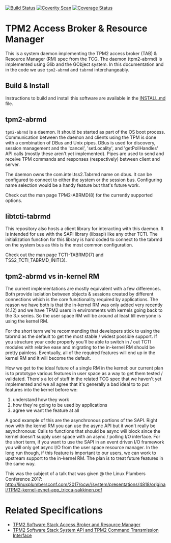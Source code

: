 [![Build Status](https://travis-ci.org/intel/tpm2-abrmd.svg?branch=master)](https://travis-ci.org/intel/tpm2-abrmd)
[![Coverity Scan](https://img.shields.io/coverity/scan/3997.svg)](https://scan.coverity.com/projects/01org-tpm2-abrmd)
[![Coverage Status](https://coveralls.io/repos/github/intel/tpm2-abrmd/badge.svg?branch=master)](https://coveralls.io/github/intel/tpm2-abrmd?branch=master)

# TPM2 Access Broker & Resource Manager
This is a system daemon implementing the TPM2 access broker (TAB) & Resource
Manager (RM) spec from the TCG. The daemon (tpm2-abrmd) is implemented using
Glib and the GObject system. In this documentation and in the code we use
`tpm2-abrmd` and `tabrmd` interchangeably.

## Build & Install
Instructions to build and install this software are available in the
[INSTALL.md](INSTALL.md) file.

## tpm2-abrmd
`tpm2-abrmd` is a daemon. It should be started as part of the OS boot process.
Communication between the daemon and clients using the TPM is done with a
combination of DBus and Unix pipes. DBus is used for discovery, session
management and the 'cancel', 'setLocality', and 'getPollHandles' API calls
(mostly these aren't yet implemented). Pipes are used to send and receive
TPM commands and responses (respectively) between client and server.

The daemon owns the com.intel.tss2.Tabrmd name on dbus. It can be configured
to connect to either the system or the session bus. Configuring name
selection would be a handy feature but that's future work.

Check out the man page TPM2-ABRMD(8) for the currently supported options.

## libtcti-tabrmd
This repository also hosts a client library for interacting with this daemon.
It is intended for use with the SAPI library (libsapi) like any other TCTI.
The initialization function for this library is hard coded to connect to the
tabrmd on the system bus as this is the most common configuration.

Check out the man page TCTI-TABRMD(7) and TSS2_TCTI_TABRMD_INIT(3).

## tpm2-abrmd vs in-kernel RM
The current implementations are mostly equivalent with a few differences.
Both provide isolation between objects & sessions created by different
connections which is the core functionality required by applications. The
reason we have both is that the in-kernel RM was only added very recently
(4.12) and we have TPM2 users in environments with kernels going back to the
3.x series. So the user space RM will be around at least till everyone is
using the kernel RM.

For the short term we're recommending that developers stick to using the
tabrmd as the default to get the most stable / widest possible support.
If you structure your code properly you'll be able to switch in / out TCTI
modules with relative ease and migrating to the in-kernel RM should be pretty
painless. Eventually, all of the required features will end up in the kernel
RM and it will become the default.

How we get to the ideal future of a single RM in the kernel: our current plan
is to prototype various features in user space as a way to get them tested /
validated. There's a lot of stuff in the related TCG spec that we haven't yet
implemented and we all agree that it's generally a bad ideal to to put
features into the kernel before we:
1. understand how they work
2. how they're going to be used by applications
3. agree we want the feature at all

A good example of this are the asynchronous portions of the SAPI. Right now
with the kernel RM you can use the async API but it won't really be
asynchronous: Calls to functions that should be async will block since the
kernel doesn't supply user space with an async / polling I/O interface. For
the short term, if you want to use the SAPI in an event driven I/O framework
you will only get async I/O from the user space resource manager. In the long
run though, if this feature is important to our users, we can work to upstream
support to the in-kernel RM. The plan is to treat future features in the same
way.

This was the subject of a talk that was given @ the Linux Plumbers Conference
2017:
http://linuxplumbersconf.com/2017/ocw//system/presentations/4818/original/TPM2-kernel-evnet-app_tricca-sakkinen.pdf

# Related Specifications
* [TPM2 Software Stack Access Broker and Resource Manager](https://trustedcomputinggroup.org/wp-content/uploads/TSS-TAB-and-Resource-Manager-ver1.0-rev16_Public_Review.pdf)
* [TPM2 Software Stack System API and TPM2 Command Transmission Interface](http://www.trustedcomputinggroup.org/wp-content/uploads/TSS-system-API-01.pdf)
